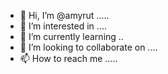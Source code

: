 - 👋 Hi, I’m @amyrut .....
- 👀 I’m interested in ....
- 🌱 I’m currently learning ..
- 💞️ I’m looking to collaborate on ....
- 📫 How to reach me .....

<!---
amyrut/amyrut is a ✨ special ✨ repository because its `README.md` (this file) appears on your GitHub profile.
You can click the Preview link to take a look at your changes.
--->
